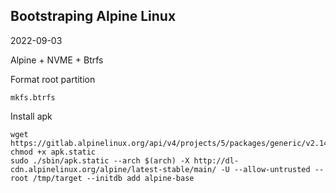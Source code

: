 <h2>Bootstraping Alpine Linux</h2>
<time>2022-09-03</time>
<p>Alpine + NVME + Btrfs</p>
<p>Format root partition</p>
<code><pre>
mkfs.btrfs
</code></pre>
<p>Install apk</p>
<pre><code>wget https://gitlab.alpinelinux.org/api/v4/projects/5/packages/generic/v2.14.4/x86_64/apk.static
chmod +x apk.static
sudo ./sbin/apk.static --arch $(arch) -X http://dl-cdn.alpinelinux.org/alpine/latest-stable/main/ -U --allow-untrusted --root /tmp/target --initdb add alpine-base
</code></pre>
<code><pre>

</code></pre>
